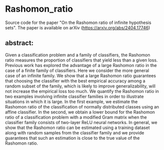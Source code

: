 # Rashomon_ratio
Source code for the paper "On the Rashomon ratio of infinite hypothesis sets". The paper is available on arXiv (https://arxiv.org/abs/2404.17746)

## abstract: 
Given a classification problem and a family of classifiers, the Rashomon ratio measures the proportion of classifiers that yield less than a given loss. Previous work has explored the advantage of a large Rashomon ratio in the case of a finite family of classifiers. Here we consider the more general case of an infinite family. We show that a large Rashomon ratio guarantees that choosing the classifier with the best empirical accuracy among a random subset of the family, which is likely to improve generalizability, will not increase the empirical loss too much. We quantify the Rashomon ratio in two examples involving infinite classifier families in order to illustrate situations in which it is large. In the first example, we estimate the Rashomon ratio of the classification of normally distributed classes using an affine classifier. In the second, we obtain a lower bound for the Rashomon ratio of a classification problem with a modified Gram matrix when the classifier family consists of two-layer ReLU neural networks. In general, we show that the Rashomon ratio can be estimated using a training dataset along with random samples from the classifier family and we provide guarantees that such an estimation is close to the true value of the Rashomon ratio.
